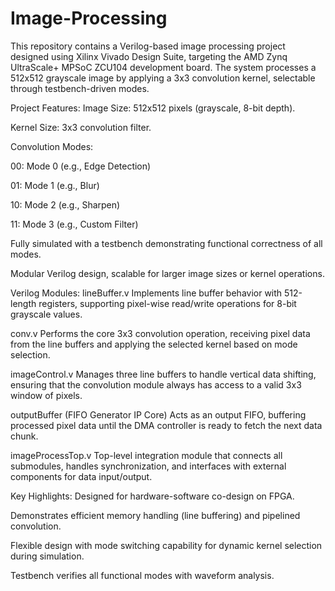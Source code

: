 # Image-Processing
This repository contains a Verilog-based image processing project designed using Xilinx Vivado Design Suite, targeting the AMD Zynq UltraScale+ MPSoC ZCU104 development board. The system processes a 512x512 grayscale image by applying a 3x3 convolution kernel, selectable through testbench-driven modes.

Project Features:
Image Size: 512x512 pixels (grayscale, 8-bit depth).

Kernel Size: 3x3 convolution filter.

Convolution Modes:

00: Mode 0 (e.g., Edge Detection)

01: Mode 1 (e.g., Blur)

10: Mode 2 (e.g., Sharpen)

11: Mode 3 (e.g., Custom Filter)

Fully simulated with a testbench demonstrating functional correctness of all modes.

Modular Verilog design, scalable for larger image sizes or kernel operations.

Verilog Modules:
lineBuffer.v
Implements line buffer behavior with 512-length registers, supporting pixel-wise read/write operations for 8-bit grayscale values.

conv.v
Performs the core 3x3 convolution operation, receiving pixel data from the line buffers and applying the selected kernel based on mode selection.

imageControl.v
Manages three line buffers to handle vertical data shifting, ensuring that the convolution module always has access to a valid 3x3 window of pixels.

outputBuffer (FIFO Generator IP Core)
Acts as an output FIFO, buffering processed pixel data until the DMA controller is ready to fetch the next data chunk.

imageProcessTop.v
Top-level integration module that connects all submodules, handles synchronization, and interfaces with external components for data input/output.

Key Highlights:
Designed for hardware-software co-design on FPGA.

Demonstrates efficient memory handling (line buffering) and pipelined convolution.

Flexible design with mode switching capability for dynamic kernel selection during simulation.

Testbench verifies all functional modes with waveform analysis.
